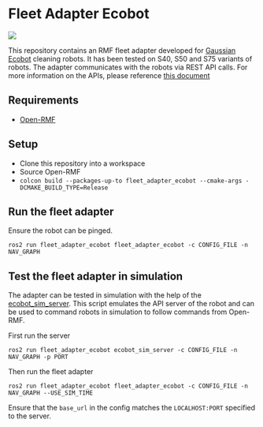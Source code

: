 # Fleet Adapter Ecobot

![](../media/media/fleet_adapter_ecobot.gif)

This repository contains an RMF fleet adapter developed for [Gaussian Ecobot](https://www.gaussianrobotics.com/) cleaning robots.
It has been tested on S40, S50 and S75 variants of robots.
The adapter communicates with the robots via REST API calls.
For more information on the APIs, please reference [this document](http://download.gs-robot.com/gs_api/api.html#1)

## Requirements
* [Open-RMF](https://github.com/open-rmf/rmf)

## Setup
* Clone this repository into a workspace
* Source Open-RMF
* `colcon build --packages-up-to fleet_adapter_ecobot --cmake-args -DCMAKE_BUILD_TYPE=Release`

## Run the fleet adapter
Ensure the robot can be pinged.

```
ros2 run fleet_adapter_ecobot fleet_adapter_ecobot -c CONFIG_FILE -n NAV_GRAPH

```

## Test the fleet adapter in simulation
The adapter can be tested in simulation with the help of the [ecobot_sim_server](fleet_adapter_ecobot/ecobot_sim_server.py).
This script emulates the API server of the robot and can be used to command robots in simulation to follow commands from Open-RMF.

First run the server
```
ros2 run fleet_adapter_ecobot ecobot_sim_server -c CONFIG_FILE -n NAV_GRAPH -p PORT

```

Then run the fleet adapter
```
ros2 run fleet_adapter_ecobot fleet_adapter_ecobot -c CONFIG_FILE -n NAV_GRAPH --USE_SIM_TIME
```

Ensure that the `base_url` in the config matches the `LOCALHOST:PORT` specified to the server.
